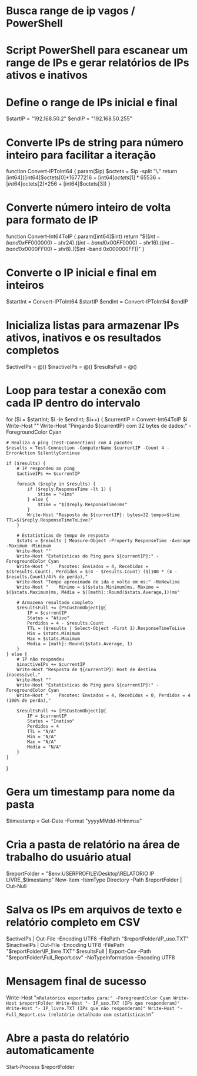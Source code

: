 # Busca range de ip vagos / PowerShell
# Script PowerShell para escanear um range de IPs e gerar relatórios de IPs ativos e inativos

# Define o range de IPs inicial e final
$startIP = "192.168.50.2"
$endIP = "192.168.50.255"

# Converte IPs de string para número inteiro para facilitar a iteração
function Convert-IPToInt64 {
    param($ip)
    $octets = $ip -split "\."
    return [int64]([int64]$octets[0]*16777216 + [int64]$octets[1]*65536 + [int64]$octets[2]*256 + [int64]$octets[3])
}

# Converte número inteiro de volta para formato de IP
function Convert-Int64ToIP {
    param([int64]$int)
    return "$(($int -band 0xFF000000) -shr 24).$(($int -band 0x00FF0000) -shr 16).$(($int -band 0x0000FF00) -shr 8).$(($int -band 0x000000FF))"
}

# Converte o IP inicial e final em inteiros
$startInt = Convert-IPToInt64 $startIP
$endInt = Convert-IPToInt64 $endIP

# Inicializa listas para armazenar IPs ativos, inativos e os resultados completos
$activeIPs = @()
$inactiveIPs = @()
$resultsFull = @()

# Loop para testar a conexão com cada IP dentro do intervalo
for ($i = $startInt; $i -le $endInt; $i++) {
    $currentIP = Convert-Int64ToIP $i
    Write-Host ""
    Write-Host "Pingando ${currentIP} com 32 bytes de dados:" -ForegroundColor Cyan
    
    # Realiza o ping (Test-Connection) com 4 pacotes
    $results = Test-Connection -ComputerName $currentIP -Count 4 -ErrorAction SilentlyContinue
    
    if ($results) {
        # IP respondeu ao ping
        $activeIPs += $currentIP

        foreach ($reply in $results) {
            if ($reply.ResponseTime -lt 1) {
                $time = "<1ms"
            } else {
                $time = "$($reply.ResponseTime)ms"
            }
            Write-Host "Resposta de ${currentIP}: bytes=32 tempo=$time TTL=$($reply.ResponseTimeToLive)"
        }

        # Estatísticas de tempo de resposta
        $stats = $results | Measure-Object -Property ResponseTime -Average -Maximum -Minimum
        Write-Host ""
        Write-Host "Estatísticas do Ping para ${currentIP}:" -ForegroundColor Cyan
        Write-Host "    Pacotes: Enviados = 4, Recebidos = $($results.Count), Perdidos = $(4 - $results.Count) ($(100 * (4 - $results.Count)/4)% de perda),"
        Write-Host "Tempo aproximado de ida e volta em ms:" -NoNewline
        Write-Host "    Mínimo = $($stats.Minimum)ms, Máximo = $($stats.Maximum)ms, Média = $([math]::Round($stats.Average,1))ms"

        # Armazena resultado completo
        $resultsFull += [PSCustomObject]@{
            IP = $currentIP
            Status = "Ativo"
            Perdidos = 4 - $results.Count
            TTL = ($results | Select-Object -First 1).ResponseTimeToLive
            Min = $stats.Minimum
            Max = $stats.Maximum
            Media = [math]::Round($stats.Average, 1)
        }
    } else {
        # IP não respondeu
        $inactiveIPs += $currentIP
        Write-Host "Resposta de ${currentIP}: Host de destino inacessível."
        Write-Host ""
        Write-Host "Estatísticas do Ping para ${currentIP}:" -ForegroundColor Cyan
        Write-Host "    Pacotes: Enviados = 4, Recebidos = 0, Perdidos = 4 (100% de perda),"

        $resultsFull += [PSCustomObject]@{
            IP = $currentIP
            Status = "Inativo"
            Perdidos = 4
            TTL = "N/A"
            Min = "N/A"
            Max = "N/A"
            Media = "N/A"
        }
    }
}

# Gera um timestamp para nome da pasta
$timestamp = Get-Date -Format "yyyyMMdd-HHmmss"

# Cria a pasta de relatório na área de trabalho do usuário atual
$reportFolder = "$env:USERPROFILE\Desktop\RELATORIO IP LIVRE_$timestamp"
New-Item -ItemType Directory -Path $reportFolder | Out-Null

# Salva os IPs em arquivos de texto e relatório completo em CSV
$activeIPs | Out-File -Encoding UTF8 -FilePath "$reportFolder\IP_uso.TXT"
$inactiveIPs | Out-File -Encoding UTF8 -FilePath "$reportFolder\IP_livre.TXT"
$resultsFull | Export-Csv -Path "$reportFolder\Full_Report.csv" -NoTypeInformation -Encoding UTF8

# Mensagem final de sucesso
Write-Host "`nRelatórios exportados para:" -ForegroundColor Cyan
Write-Host $reportFolder
Write-Host "- IP_uso.TXT (IPs que responderam)"
Write-Host "- IP_livre.TXT (IPs que não responderam)"
Write-Host "- Full_Report.csv (relatório detalhado com estatísticas)`n"

# Abre a pasta do relatório automaticamente
Start-Process $reportFolder
